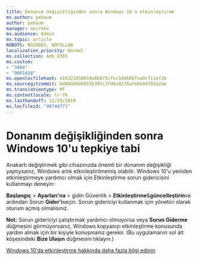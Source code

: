 ```yaml
---
title: Donanım değişikliğinden sonra Windows 10'u etkinleştirme
ms.author: pebaum
author: pebaum
manager: mnirkhe
ms.audience: Admin
ms.topic: article
ROBOTS: NOINDEX, NOFOLLOW
localization_priority: Normal
ms.collection: Adm_O365
ms.custom:
- "3484"
- "9001418"
ms.openlocfilehash: 416322058859e0b875cfec10d60bfaa0c711e72b
ms.sourcegitcommit: bd80dd0469556397c3f48a9276afe8e9d793a2ae
ms.translationtype: MT
ms.contentlocale: tr-TR
ms.lasthandoff: 12/19/2019
ms.locfileid: "40744771"
---
```

# <a name="reactivating-windows-10-after-a-hardware-change"></a>Donanım değişikliğinden sonra Windows 10'u tepkiye tabi

Anakartı değiştirmek gibi cihazınızda önemli bir donanım değişikliği yaptıysanız, Windows artık etkinleştirilmemiş olabilir. Windows 10'u yeniden etkinleştirmeye yardımcı olmak için Etkinleştirme sorun gidericisini kullanmayı deneyin:

**Başlangıç** > **Ayarları'na** > gidin Güvenlik > **Etkinleştirme**&**güncelleştirin**ve ardından Sorun **Gider'i**seçin. Sorun gidericiyi kullanmak için yönetici olarak oturum açmış olmalısınız.

**Not:** Sorun gidericiyi çalıştırmak yardımcı olmuyorsa veya **Sorun Giderme** düğmesini görmüyorsanız, Windows kopyanızı etkinleştirme konusunda yardım almak için bir kişiyle konuşmanız gerekir. (Bu uygulamanın sol alt köşesindeki **Bize Ulaşın** düğmesini tıklayın.)

[Windows 10'da etkinleştirme hakkında daha fazla bilgi edinin](https://support.microsoft.com/help/12440/windows-10-activate)
